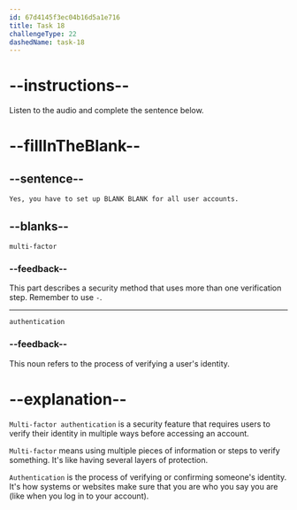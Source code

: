 ```yaml
---
id: 67d4145f3ec04b16d5a1e716
title: Task 18
challengeType: 22
dashedName: task-18
---
```


<!-- (Audio) Jessica: Yes, you have to set up multi-factor authentication for all user accounts. -->

# --instructions--

Listen to the audio and complete the sentence below.

# --fillInTheBlank--

## --sentence--

`Yes, you have to set up BLANK BLANK for all user accounts.`

## --blanks--

`multi-factor`

### --feedback--

This part describes a security method that uses more than one verification step. Remember to use `-`.

---

`authentication`

### --feedback--

This noun refers to the process of verifying a user's identity.

# --explanation--

`Multi-factor authentication` is a security feature that requires users to verify their identity in multiple ways before accessing an account.

`Multi-factor` means using multiple pieces of information or steps to verify something. It's like having several layers of protection.

`Authentication` is the process of verifying or confirming someone's identity. It's how systems or websites make sure that you are who you say you are (like when you log in to your account).
